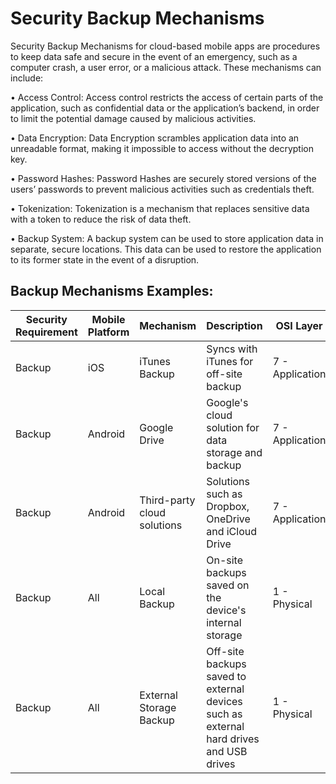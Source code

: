 # Security Backup Mechanisms 

Security Backup Mechanisms for cloud-based mobile apps are procedures to keep data safe and secure in the event of an emergency, such as a computer crash, a user error, or a malicious attack. These mechanisms can include:

• Access Control: Access control restricts the access of certain parts of the application, such as confidential data or the application’s backend, in order to limit the potential damage caused by malicious activities.

• Data Encryption: Data Encryption scrambles application data into an unreadable format, making it impossible to access without the decryption key.

• Password Hashes: Password Hashes are securely stored versions of the users’ passwords to prevent malicious activities such as credentials theft.

• Tokenization: Tokenization is a mechanism that replaces sensitive data with a token to reduce the risk of data theft. 

• Backup System: A backup system can be used to store application data in separate, secure locations. This data can be used to restore the application to its former state in the event of a disruption.

## Backup Mechanisms Examples: 

Security Requirement | Mobile Platform | Mechanism | Description | OSI Layer |
-------------------- | -------------- | --------- | ----------- | --------- |
Backup  | iOS |  iTunes Backup |  Syncs with iTunes for off-site backup | 7 - Application |
Backup  | Android | Google Drive |  Google's cloud solution for data storage and backup | 7 - Application |
Backup  | Android | Third-party cloud solutions | Solutions such as Dropbox, OneDrive and iCloud Drive | 7 - Application |
Backup | All | Local Backup | On-site backups saved on the device's internal storage | 1 - Physical |
Backup | All | External Storage Backup | Off-site backups saved to external devices such as external hard drives and USB drives | 1 - Physical |
